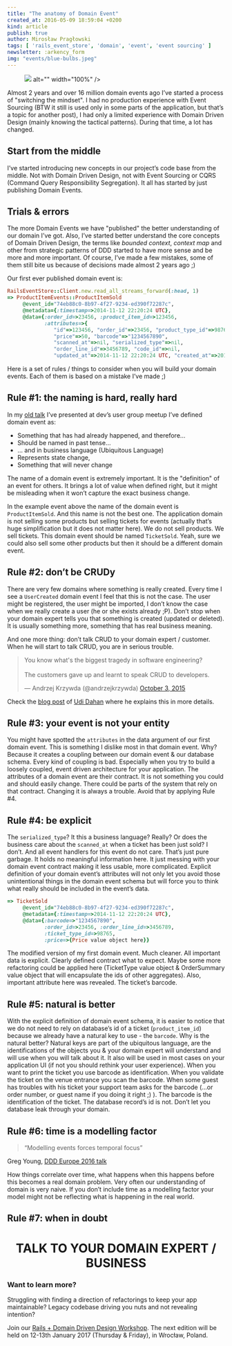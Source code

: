 ```yaml
---
title: "The anatomy of Domain Event"
created_at: 2016-05-09 18:59:04 +0200
kind: article
publish: true
author: Mirosław Pragłowski
tags: [ 'rails_event_store', 'domain', 'event', 'event sourcing' ]
newsletter: :arkency_form
img: "events/blue-bulbs.jpeg"
---
```


<p>
  <figure>
    <img src="<%= src_fit("events/blue-bulbs.jpeg") %> alt="" width="100%" />
  </figure>
</p>

Almost 2 years and over 16 million domain events ago I’ve started a process of "switching the mindset". I had no production experience with Event Sourcing (BTW it still is used only in some parts of the application, but that’s a topic for another post), I had only a limited experience with Domain Driven Design (mainly knowing the tactical patterns). During that time, a lot has changed.

<!-- more -->

## Start from the middle
I’ve started introducing new concepts in our project’s code base from the middle. Not with Domain Driven Design, not with Event Sourcing or CQRS (Command Query Responsibility Segregation). It all has started by just publishing Domain Events.

## Trials & errors
The more Domain Events we have "published" the better understanding of our domain I’ve got. Also, I’ve started better understand the core concepts of Domain Driven Design, the terms like _bounded context_, _context map_ and other from strategic patterns of DDD started to have more sense and be more and more important.
Of course, I’ve made a few mistakes, some of them still bite us because of decisions made almost 2 years ago ;)

Our first ever published domain event is:


```ruby
RailsEventStore::Client.new.read_all_streams_forward(:head, 1)
=> ProductItemEvents::ProductItemSold
     @event_id="74eb88c0-8b97-4f27-9234-ed390f72287c",
     @metadata={:timestamp=>2014-11-12 22:20:24 UTC},
     @data={:order_id=>23456, :product_item_id=>123456,
            :attributes=>{
               "id"=>123456, "order_id"=>23456, "product_type_id"=>98765,
               "price"=>50, "barcode"=>"1234567890",
               "scanned_at"=>nil, "serialized_type"=>nil,
               "order_line_id"=>3456789, "code_id"=>nil,
               "updated_at"=>2014-11-12 22:20:24 UTC, "created_at"=>2014-11-12 22:20:24 UTC}}
```

Here is a set of rules / things to consider when you will build your domain events. Each of them is based on a mistake I’ve made ;)

## Rule #1: the naming is hard, really hard

In my [old talk](http://praglowski.com/presentations/cqrses/#/14) I’ve presented at dev’s user group meetup I’ve defined domain event as:

* Something that has had already happened, and therefore…
* Should be named in past tense…
* … and in business language (Ubiquitous Language)
* Represents state change,
* Something that will never change

The name of a domain event is extremely important. It is the "definition" of an event for others. It brings a lot of value when defined right, but it might be misleading when it won’t capture the exact business change.

In the example event above the name of the domain event is `ProductItemSold`. And this name is not the best one. The application domain is not selling some products but selling tickets for events (actually that’s huge simplification but it does not matter here). We do not sell products. We sell tickets. This domain event should be named `TicketSold`. Yeah, sure we could also sell some other products but then it should be a different domain event.

## Rule #2: don’t be CRUDy

There are very few domains where something is really created. Every time I see a `UserCreated` domain event I feel that this is not the case. The user might be registered, the user might be imported, I don’t know the case when we really create a user (he or she exists already ;P). Don’t stop when your domain expert tells you that something is created (updated or deleted). It is usually something more, something that has real business meaning.

And one more thing: don’t talk CRUD to your domain expert / customer. When he will start to talk CRUD, you are in serious trouble.

<blockquote class="twitter-tweet" data-lang="en"><p lang="en" dir="ltd">You know what&#39;s the biggest tragedy in software engineering?<br><br>The customers gave up and learnt to speak CRUD to developers.</p>&mdash; Andrzej Krzywda (@andrzejkrzywda) <a href="https://twitter.com/andrzejkrzywda/status/650272559733321728">October 3, 2015</a></blockquote> <script async src="//platform.twitter.com/widgets.js" charset="utf-8"></script>

Check the [blog post](http://udidahan.com/2009/06/29/dont-create-aggregate-roots/) of [Udi Dahan](https://twitter.com/udidahan) where he explains this in more details.

## Rule #3: your event is not your entity

You might have spotted the `attributes` in the data argument of our first domain event. This is something I dislike most in that domain event. Why? Because it creates a coupling between our domain event & our database schema. Every kind of coupling is bad. Especially when you try to build a loosely coupled, event driven architecture for your application. The attributes of a domain event are their contract. It is not something you could and should easily change. There could be parts of the
system that rely on that contract. Changing it is always a trouble. Avoid that by applying Rule #4.

## Rule #4: be explicit

The `serialized_type`? It this a business language? Really? Or does the business care about the `scanned_at` when a ticket has been just sold? I don’t. And all event handlers for this event do not care. That’s just pure garbage. It holds no meaningful information here. It just messing with your domain event contract making it less usable, more complicated.
Explicit definition of your domain event’s attributes will not only let you avoid those unintentional things in the domain event schema but will force you to think what really should be included in the event’s data.

```ruby
=> TicketSold
     @event_id="74eb88c0-8b97-4f27-9234-ed390f72287c",
     @metadata={:timestamp=>2014-11-12 22:20:24 UTC},
     @data={:barcode=>"1234567890",
            :order_id=>23456, :order_line_id=>3456789,
            :ticket_type_id=>98765,
            :price=>{Price value object here}}
```

The modified version of my first domain event. Much cleaner. All important data is explicit. Clearly defined contract what to expect. Maybe some more refactoring could be applied here (TicketType value object & OrderSummary value object that will encapsulate the ids of other aggregates).
Also, important attribute here was revealed. The ticket’s barcode.

## Rule #5: natural is better

With the explicit definition of domain event schema, it is easier to notice that we do not need to rely on database’s id of a ticket (`product_item_id`) because we already have a natural key to use - the `barcode`. Why is the natural better?
Natural keys are part of the ubiquitous language, are the identifications of the objects you & your domain expert will understand and will use when you will talk about it. It also will be used in most cases on your application UI (if not you should rethink your user experience). When you want to print the ticket you use barcode as identification. When you validate the ticket on the venue entrance you scan the barcode. When some guest has troubles with his ticket your support team asks for the
barcode (…or order number, or guest name if you doing it right ;) ). The barcode is the identification of the ticket. The database record’s id is not. Don’t let you database leak through your domain.

## Rule #6: time is a modelling factor

> “Modelling events forces temporal focus”

<p class="quote-by">Greg Young, <a href="http://youtube.com/watch?v=LDW0QWie21s">DDD Europe 2016 talk</a></p>

How things correlate over time, what happens when this happens before this becomes a real domain problem. Very often our understanding of domain is very naive. If you don’t include time as a modelling factor your model might not be reflecting what is happening in the real world.

## Rule #7: when in doubt

# <center>TALK TO YOUR DOMAIN EXPERT / BUSINESS</center>



### Want to learn more?

Struggling with finding a direction of refactorings to keep your app maintainable? Legacy codebase driving you nuts and not revealing intention?

Join our [Rails + Domain Driven Design Workshop](http://blog.arkency.com/ddd-training/).
The next edition will be held on 12-13th January 2017 (Thursday & Friday), in Wrocław, Poland.

